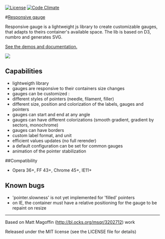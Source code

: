 [![License](http://img.shields.io/:license-mit-blue.svg)](http://doge.mit-license.org)
[![Code Climate](https://codeclimate.com/github/DeepSilence/ResponsiveGauge/badges/gpa.svg)](https://codeclimate.com/github/DeepSilence/ResponsiveGauge)

#[Responsive gauge](http://deepsilence.github.io/ResponsiveGauge/main.html "Responsive gauge demo and documentation")

Responsive gauge is a lightweight js library to create customizable gauges, that adapts to theirs container's available space.
The lib is based on D3, numbro and generates SVG.

[See the demos and documentation.](http://deepsilence.github.io/ResponsiveGauge/main.html "Responsive gauge demo and documentation")

<span style="text-align:center;">
	<img src="https://raw.githubusercontent.com/DeepSilence/ResponsiveGauge/master/examples.png"/>
</span>

## Capabilities
* lightweigth library
* gauges are responsive to their containers size changes
* gauges can be customized : 
 * different styles of pointers (needle, filament, filler)
 * different size, position and colorization of the labels, gauges and pointers
 * gauges can start and end at any angle
 * gauges can have different colorizations (smooth gradient, gradient by sectors, monochrome)
 * gauges can have borders 
 * custom label format, and unit
* efficient values updates (no full rerender)
* a default configuration can be set for common gauges
* animation of the pointer stabilization

##Compatibility
* Opera 36+, FF 43+, Chrome 45+, IE11+
	
## Known bugs 
* 'pointer.slowness' is not yet implemented for 'filled' pointers
* on IE, the container must have a relative positioning for the gauge to be repaint on resize
	
---
Based on Matt Magoffin (http://bl.ocks.org/msqr/3202712) work

Released under the MIT license (see the LICENSE file for details)
